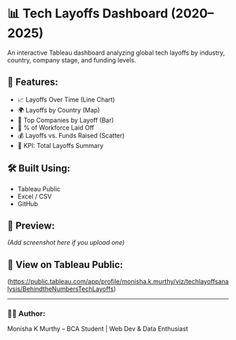 # 📊 Tech Layoffs Dashboard (2020–2025)

An interactive Tableau dashboard analyzing global tech layoffs by industry, country, company stage, and funding levels.

## 🚀 Features:
- 📈 Layoffs Over Time (Line Chart)
- 🌍 Layoffs by Country (Map)
- 🏢 Top Companies by Layoff (Bar)
- 🧮 % of Workforce Laid Off
- 💰 Layoffs vs. Funds Raised (Scatter)
- 🎯 KPI: Total Layoffs Summary

## 🛠 Built Using:
- Tableau Public
- Excel / CSV
- GitHub

## 📸 Preview:
_(Add screenshot here if you upload one)_

## 🔗 View on Tableau Public:
(https://public.tableau.com/app/profile/monisha.k.murthy/viz/techlayoffsanalysis/BehindtheNumbersTechLayoffs)

---

### 👩‍💻 Author:
Monisha K Murthy – BCA Student | Web Dev & Data Enthusiast
